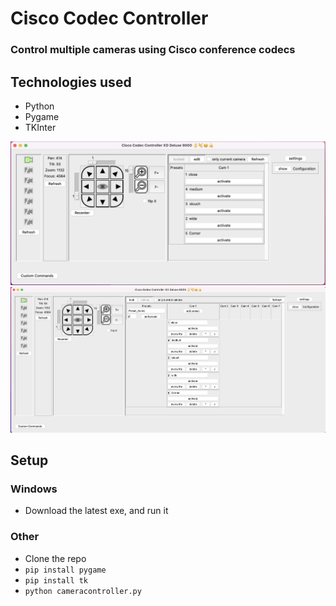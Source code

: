 # Cisco Codec Controller
### Control multiple cameras using Cisco conference codecs

## Technologies used
- Python
- Pygame
- TKInter

![A screenshot of the main gui of the software](/admin/screenshot-main.png)
![A screenshot of the software with preset edit mode enabled](/admin/screenshot-edit.png)

## Setup
### Windows
- Download the latest exe, and run it
### Other
- Clone the repo
- `pip install pygame`
- `pip install tk`
- `python cameracontroller.py`